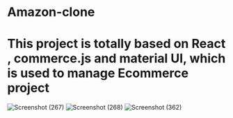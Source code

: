 # Amazon-clone
# This project is totally based on React , commerce.js and material UI, which is used to manage Ecommerce project

![Screenshot (267)](https://github.com/OM-TRIPATHI1513/Amazon-clone/assets/90430815/42ba0244-f1eb-4fde-abc3-d089d76c6cea)
![Screenshot (268)](https://github.com/OM-TRIPATHI1513/Amazon-clone/assets/90430815/38f3637f-71b1-4a88-8bde-f7cd29ee4209)
![Screenshot (362)](https://github.com/OM-TRIPATHI1513/Amazon-clone/assets/90430815/16064d92-ef3d-4d58-9bc6-49a8a3593b7c)

